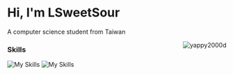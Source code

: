 # Hi, I'm LSweetSour
A computer science student from Taiwan
<br />


<img align="right" src="https://github-readme-stats.vercel.app/api?username=yappy2000d&show_icons=true" alt="yappy2000d" />

### Skills
<img src="https://skillicons.dev/icons?i=js,html,css" alt="My Skills" />  
<img src="https://skillicons.dev/icons?i=py,arduino,cpp" alt="My Skills" />
